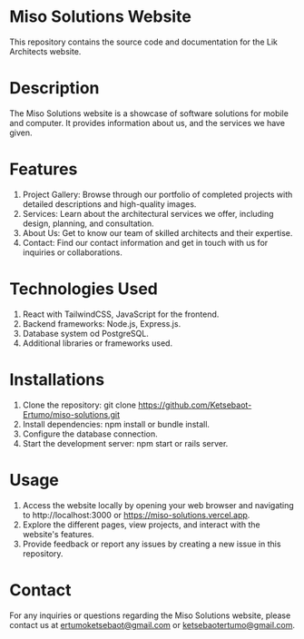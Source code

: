 
# Miso Solutions Website
This repository contains the source code and documentation for the Lik Architects website.


# Description
The Miso Solutions website is a showcase of software solutions for mobile and computer. It provides information about us, and the services we have given.


# Features

1. Project Gallery: Browse through our portfolio of completed projects with detailed descriptions and high-quality images.
2. Services: Learn about the architectural services we offer, including design, planning, and consultation.
3. About Us: Get to know our team of skilled architects and their expertise.
4. Contact: Find our contact information and get in touch with us for inquiries or collaborations.


# Technologies Used

1. React with TailwindCSS, JavaScript for the frontend.
2. Backend frameworks: Node.js, Express.js.
3. Database system od PostgreSQL.
4. Additional libraries or frameworks used.


# Installations

1. Clone the repository: git clone https://github.com/Ketsebaot-Ertumo/miso-solutions.git
2. Install dependencies: npm install or bundle install.
3. Configure the database connection.
4. Start the development server: npm start or rails server.


# Usage

1. Access the website locally by opening your web browser and navigating to http://localhost:3000 or https://miso-solutions.vercel.app.
2. Explore the different pages, view projects, and interact with the website's features.
3. Provide feedback or report any issues by creating a new issue in this repository.


# Contact

For any inquiries or questions regarding the Miso Solutions website, please contact us at ertumoketsebaot@gmail.com or ketsebaotertumo@gmail.com.